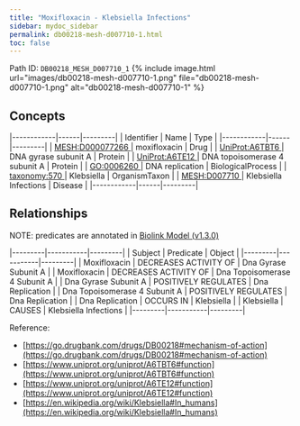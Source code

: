 ```yaml
---
title: "Moxifloxacin - Klebsiella Infections"
sidebar: mydoc_sidebar
permalink: db00218-mesh-d007710-1.html
toc: false 
---
```



Path ID: `DB00218_MESH_D007710_1`
{% include image.html url="images/db00218-mesh-d007710-1.png" file="db00218-mesh-d007710-1.png" alt="db00218-mesh-d007710-1" %}

## Concepts

|------------|------|---------|
| Identifier | Name | Type    |
|------------|------|---------|
| <a href="https://identifiers.org/MESH:D000077266">MESH:D000077266 </a> | moxifloxacin | Drug |
| <a href="https://identifiers.org/UniProt:A6TBT6">UniProt:A6TBT6 </a> | DNA gyrase subunit A | Protein |
| <a href="https://identifiers.org/UniProt:A6TE12">UniProt:A6TE12 </a> | DNA topoisomerase 4 subunit A | Protein |
| <a href="https://identifiers.org/GO:0006260">GO:0006260 </a> | DNA replication | BiologicalProcess |
| <a href="https://identifiers.org/taxonomy:570">taxonomy:570 </a> | Klebsiella | OrganismTaxon |
| <a href="https://identifiers.org/MESH:D007710">MESH:D007710 </a> | Klebsiella Infections | Disease |
|------------|------|---------|

## Relationships


NOTE: predicates are annotated in <a href="https://github.com/biolink/biolink-model/releases/tag/v1.3.0">Biolink Model (v1.3.0)</a>

|---------|-----------|---------|
| Subject | Predicate | Object  |
|---------|-----------|---------|
| Moxifloxacin | DECREASES ACTIVITY OF | Dna Gyrase Subunit A |
| Moxifloxacin | DECREASES ACTIVITY OF | Dna Topoisomerase 4 Subunit A |
| Dna Gyrase Subunit A | POSITIVELY REGULATES | Dna Replication |
| Dna Topoisomerase 4 Subunit A | POSITIVELY REGULATES | Dna Replication |
| Dna Replication | OCCURS IN | Klebsiella |
| Klebsiella | CAUSES | Klebsiella Infections |
|---------|-----------|---------|

Reference: 
  - [https://go.drugbank.com/drugs/DB00218#mechanism-of-action](https://go.drugbank.com/drugs/DB00218#mechanism-of-action)
  - [https://www.uniprot.org/uniprot/A6TBT6#function](https://www.uniprot.org/uniprot/A6TBT6#function)
  - [https://www.uniprot.org/uniprot/A6TE12#function](https://www.uniprot.org/uniprot/A6TE12#function)
  - [https://en.wikipedia.org/wiki/Klebsiella#In_humans](https://en.wikipedia.org/wiki/Klebsiella#In_humans)
